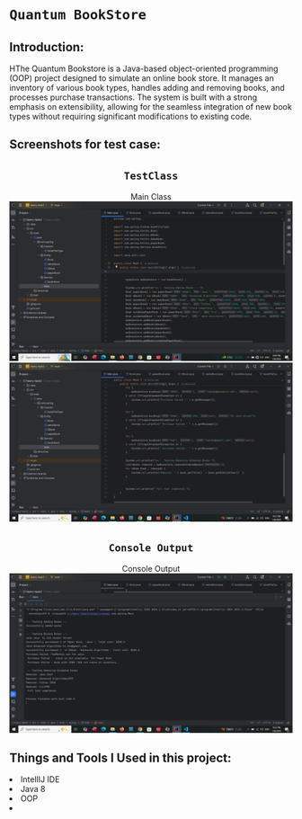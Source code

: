# `Quantum BookStore`<br>


## Introduction:

HThe Quantum Bookstore is a Java-based object-oriented programming (OOP) project designed to simulate an online book store. It manages an inventory of various book types, handles adding and removing books, and processes purchase transactions. The system is built with a strong emphasis on extensibility, allowing for the seamless integration of new book types without requiring significant modifications to existing code.


## Screenshots for test case:
<div align = center>

## `TestClass`

Main Class <br>
![TestClass](screenshots/1.png "testCases") <br>
![TestClass](screenshots/2.png "testCases")

## `Console Output`

Console Output <br>
![Console Output](screenshots/3.png "Console Output") <br>


  </div>


## Things and Tools I Used in this project:
<li> IntellIJ IDE </li>
<li> Java 8 </li>
<li>OOP<li>
